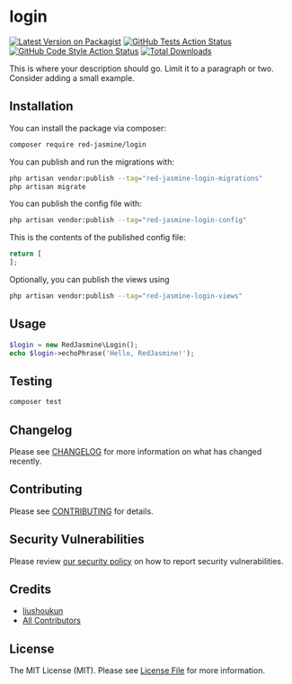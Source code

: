 # login

[![Latest Version on Packagist](https://img.shields.io/packagist/v/red-jasmine/login.svg?style=flat-square)](https://packagist.org/packages/red-jasmine/login)
[![GitHub Tests Action Status](https://img.shields.io/github/workflow/status/red-jasmine/login/run-tests?label=tests)](https://github.com/red-jasmine/login/actions?query=workflow%3Arun-tests+branch%3Amain)
[![GitHub Code Style Action Status](https://img.shields.io/github/workflow/status/red-jasmine/login/Fix%20PHP%20code%20style%20issues?label=code%20style)](https://github.com/red-jasmine/login/actions?query=workflow%3A"Fix+PHP+code+style+issues"+branch%3Amain)
[![Total Downloads](https://img.shields.io/packagist/dt/red-jasmine/login.svg?style=flat-square)](https://packagist.org/packages/red-jasmine/login)

This is where your description should go. Limit it to a paragraph or two. Consider adding a small example.

## Installation

You can install the package via composer:

```bash
composer require red-jasmine/login
```

You can publish and run the migrations with:

```bash
php artisan vendor:publish --tag="red-jasmine-login-migrations"
php artisan migrate
```

You can publish the config file with:

```bash
php artisan vendor:publish --tag="red-jasmine-login-config"
```

This is the contents of the published config file:

```php
return [
];
```

Optionally, you can publish the views using

```bash
php artisan vendor:publish --tag="red-jasmine-login-views"
```

## Usage

```php
$login = new RedJasmine\Login();
echo $login->echoPhrase('Hello, RedJasmine!');
```

## Testing

```bash
composer test
```

## Changelog

Please see [CHANGELOG](CHANGELOG.md) for more information on what has changed recently.

## Contributing

Please see [CONTRIBUTING](CONTRIBUTING.md) for details.

## Security Vulnerabilities

Please review [our security policy](../../security/policy) on how to report security vulnerabilities.

## Credits

- [liushoukun](https://github.com/liushoukun)
- [All Contributors](../../contributors)

## License

The MIT License (MIT). Please see [License File](LICENSE.md) for more information.
